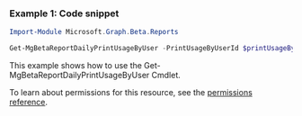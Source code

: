 ### Example 1: Code snippet

```powershellImport-Module Microsoft.Graph.Beta.Reports

Get-MgBetaReportDailyPrintUsageByUser -PrintUsageByUserId $printUsageByUserId
```
This example shows how to use the Get-MgBetaReportDailyPrintUsageByUser Cmdlet.
To learn about permissions for this resource, see the [permissions reference](/graph/permissions-reference).

